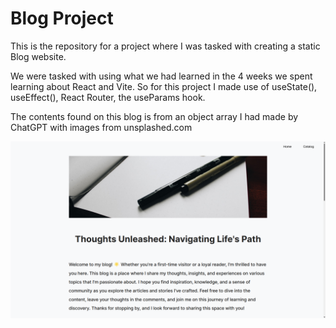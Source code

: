 # Blog Project

This is the repository for a project where I was tasked with creating a static Blog website.

We were tasked with using what we had learned in the 4 weeks we spent learning about React and Vite. 
So for this project I made use of useState(), useEffect(), React Router, the useParams hook.

The contents found on this blog is from an object array I had made by ChatGPT with images from unsplashed.com

![Image displaying a preview of this project's front page where visitors are met with a banner image, the title of this blog and a welcome message.](public/images/page_preview.png)